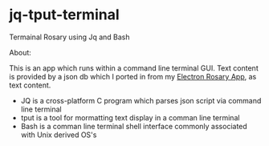 # jq-tput-terminal

Termainal Rosary using Jq and Bash

About:

This is an app which runs within a command line terminal GUI. Text content is provided by a json db which I ported in from my [Electron Rosary App](https://github.com/mezcel/electron-container), as text content.

* JQ is a cross-platform C program which parses json script via command line terminal
* tput is a tool for mormatting text display in a comman line terminal
* Bash is a comman line terminal shell interface commonly associated with Unix derived OS's
